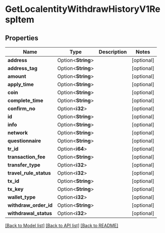 # GetLocalentityWithdrawHistoryV1RespItem

## Properties

Name | Type | Description | Notes
------------ | ------------- | ------------- | -------------
**address** | Option<**String**> |  | [optional]
**address_tag** | Option<**String**> |  | [optional]
**amount** | Option<**String**> |  | [optional]
**apply_time** | Option<**String**> |  | [optional]
**coin** | Option<**String**> |  | [optional]
**complete_time** | Option<**String**> |  | [optional]
**confirm_no** | Option<**i32**> |  | [optional]
**id** | Option<**String**> |  | [optional]
**info** | Option<**String**> |  | [optional]
**network** | Option<**String**> |  | [optional]
**questionnaire** | Option<**String**> |  | [optional]
**tr_id** | Option<**i64**> |  | [optional]
**transaction_fee** | Option<**String**> |  | [optional]
**transfer_type** | Option<**i32**> |  | [optional]
**travel_rule_status** | Option<**i32**> |  | [optional]
**tx_id** | Option<**String**> |  | [optional]
**tx_key** | Option<**String**> |  | [optional]
**wallet_type** | Option<**i32**> |  | [optional]
**withdraw_order_id** | Option<**String**> |  | [optional]
**withdrawal_status** | Option<**i32**> |  | [optional]

[[Back to Model list]](../README.md#documentation-for-models) [[Back to API list]](../README.md#documentation-for-api-endpoints) [[Back to README]](../README.md)


